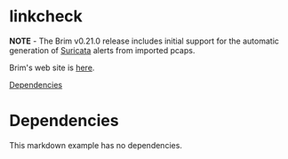 # linkcheck

**NOTE** - The Brim v0.21.0 release includes initial support for the
automatic generation of [Suricata](https://suricata.io) alerts from imported pcaps.

Brim's web site is [here](https://www.brimdata.io).

[Dependencies](#Dependencies)

# Dependencies
This markdown example has no dependencies.
